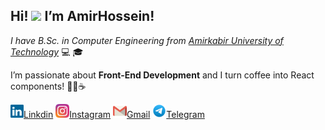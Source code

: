 <h2>Hi! <img src="https://raw.githubusercontent.com/MartinHeinz/MartinHeinz/master/wave.gif" width="30px"> I’m AmirHossein!</h2>

<p><em>I have B.Sc. in Computer Engineering from <a href="https://aut.ac.ir/" target="_blank" rel="noopener noreferrer">Amirkabir University of Technology</a> </em> 💻 🎓</p>
<p>I’m passionate about <strong>Front-End Development</strong> and I turn coffee into React components! 🧑‍💻☕</p>

<a href="https://ir.linkedin.com/in/amirhossein-sarahang-088260228/" title="LinkedIn Profile"><img width="21" src="./Images/linkedin.svg">Linkdin</a></code>
<a href="https://ir.linkedin.com/in/amirhossein-sarahang-088260228/" title="LinkedIn Profile"><img width="22" src="./Images/instagram.svg">Instagram</a></code>
<a href="https://ir.linkedin.com/in/amirhossein-sarahang-088260228/" title="LinkedIn Profile"><img width="22" src="./Images/gmail.svg">Gmail</a></code>
<a href="https://ir.linkedin.com/in/amirhossein-sarahang-088260228/" title="LinkedIn Profile"><img width="22" src="./Images/telegram.svg">Telegram</a></code>
